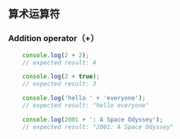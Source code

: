 ## 算术运算符

### Addition operator（+）

```javascript
    console.log(2 + 2);
    // expected result: 4

    console.log(2 + true);
    // expected result: 3

    console.log('hello ' + 'everyone');
    // expected result: "hello everyone"

    console.log(2001 + ': A Space Odyssey');
    // expected result: "2001: A Space Odyssey"
```
